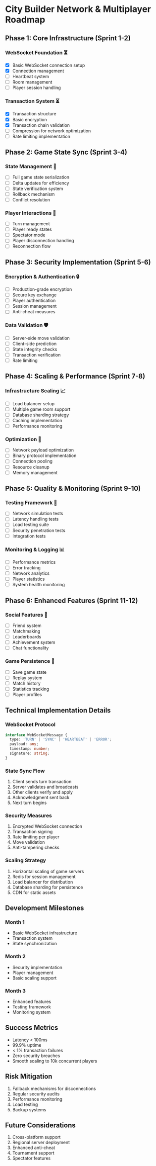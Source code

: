 # City Builder Network & Multiplayer Roadmap

## Phase 1: Core Infrastructure (Sprint 1-2)

### WebSocket Foundation ⏳
- [x] Basic WebSocket connection setup
- [x] Connection management
- [ ] Heartbeat system
- [ ] Room management
- [ ] Player session handling

### Transaction System ⏳
- [x] Transaction structure
- [x] Basic encryption
- [x] Transaction chain validation
- [ ] Compression for network optimization
- [ ] Rate limiting implementation

## Phase 2: Game State Sync (Sprint 3-4)

### State Management 🔄
- [ ] Full game state serialization
- [ ] Delta updates for efficiency
- [ ] State verification system
- [ ] Rollback mechanism
- [ ] Conflict resolution

### Player Interactions 👥
- [ ] Turn management
- [ ] Player ready states
- [ ] Spectator mode
- [ ] Player disconnection handling
- [ ] Reconnection flow

## Phase 3: Security Implementation (Sprint 5-6)

### Encryption & Authentication 🔒
- [ ] Production-grade encryption
- [ ] Secure key exchange
- [ ] Player authentication
- [ ] Session management
- [ ] Anti-cheat measures

### Data Validation 🛡️
- [ ] Server-side move validation
- [ ] Client-side prediction
- [ ] State integrity checks
- [ ] Transaction verification
- [ ] Rate limiting

## Phase 4: Scaling & Performance (Sprint 7-8)

### Infrastructure Scaling 📈
- [ ] Load balancer setup
- [ ] Multiple game room support
- [ ] Database sharding strategy
- [ ] Caching implementation
- [ ] Performance monitoring

### Optimization 🚀
- [ ] Network payload optimization
- [ ] Binary protocol implementation
- [ ] Connection pooling
- [ ] Resource cleanup
- [ ] Memory management

## Phase 5: Quality & Monitoring (Sprint 9-10)

### Testing Framework 🧪
- [ ] Network simulation tests
- [ ] Latency handling tests
- [ ] Load testing suite
- [ ] Security penetration tests
- [ ] Integration tests

### Monitoring & Logging 📊
- [ ] Performance metrics
- [ ] Error tracking
- [ ] Network analytics
- [ ] Player statistics
- [ ] System health monitoring

## Phase 6: Enhanced Features (Sprint 11-12)

### Social Features 🤝
- [ ] Friend system
- [ ] Matchmaking
- [ ] Leaderboards
- [ ] Achievement system
- [ ] Chat functionality

### Game Persistence 💾
- [ ] Save game state
- [ ] Replay system
- [ ] Match history
- [ ] Statistics tracking
- [ ] Player profiles

## Technical Implementation Details

### WebSocket Protocol
```typescript
interface WebSocketMessage {
  type: 'TURN' | 'SYNC' | 'HEARTBEAT' | 'ERROR';
  payload: any;
  timestamp: number;
  signature: string;
}
```

### State Sync Flow
1. Client sends turn transaction
2. Server validates and broadcasts
3. Other clients verify and apply
4. Acknowledgment sent back
5. Next turn begins

### Security Measures
1. Encrypted WebSocket connection
2. Transaction signing
3. Rate limiting per player
4. Move validation
5. Anti-tampering checks

### Scaling Strategy
1. Horizontal scaling of game servers
2. Redis for session management
3. Load balancer for distribution
4. Database sharding for persistence
5. CDN for static assets

## Development Milestones

### Month 1
- Basic WebSocket infrastructure
- Transaction system
- State synchronization

### Month 2
- Security implementation
- Player management
- Basic scaling support

### Month 3
- Enhanced features
- Testing framework
- Monitoring system

## Success Metrics
- Latency < 100ms
- 99.9% uptime
- < 1% transaction failures
- Zero security breaches
- Smooth scaling to 10k concurrent players

## Risk Mitigation
1. Fallback mechanisms for disconnections
2. Regular security audits
3. Performance monitoring
4. Load testing
5. Backup systems

## Future Considerations
1. Cross-platform support
2. Regional server deployment
3. Enhanced anti-cheat
4. Tournament support
5. Spectator features
